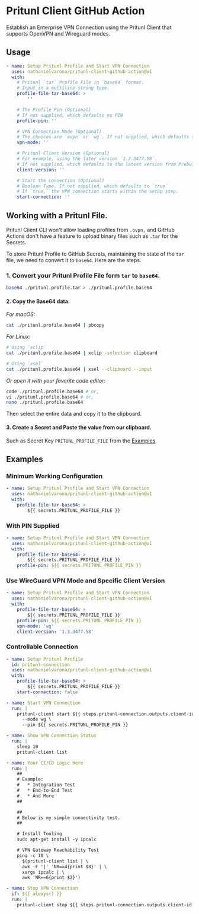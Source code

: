 # Pritunl Client GitHub Action

Establish an Enterprise VPN Connection using the Pritunl Client that supports OpenVPN and Wireguard modes.

## Usage

```yaml
- name: Setup Pritunl Profile and Start VPN Connection
  uses: nathanielvarona/pritunl-client-github-action@v1
  with:
    # Pritunl `tar` Profile File in `base64` format.
    # Input in a multiline string type.
    profile-file-tar-base64: >
        ''

    # The Profile Pin (Optional)
    # If not supplied, which defaults no PIN
    profile-pin: ''

    # VPN Connection Mode (Optional)
    # The choices are `ovpn` or `wg`. If not supplied, which defaults to `ovpn`.
    vpn-mode: ''

    # Pritunl Client Version (Optional)
    # For example, using the later version `1.3.3477.58`.
    # If not supplied, which defaults to the latest version from Prebuilt Apt Repository.
    client-version: ''

    # Start the connection (Optional)
    # Boolean Type. If not supplied, which defaults to `true`
    # If `true,` the VPN connection starts within the setup step.
    start-connection: ''
```

## Working with a Pritunl File.

Pritunl Client CLI won't allow loading profiles from `.ovpn,` and GitHub Actions don't have a feature to upload binary files such as `.tar` for the Secrets.

To store Pritunl Profile to GitHub Secrets, maintaining the state of the `tar` file, we need to convert it to `base64`. Here are the steps.

### 1. Convert your Pritunl Profile File form `tar` to `base64`.

```bash
base64 ./pritunl.profile.tar > ./pritunl.profile.base64
```

#### 2. Copy the Base64 data.

_For macOS:_
```bash
cat ./pritunl.profile.base64 | pbcopy
```

_For Linux:_
```bash
# Using `xclip`
cat ./pritunl.profile.base64 | xclip -selection clipboard

# Using `xsel`
cat ./pritunl.profile.base64 | xsel --clipboard --input
```

_Or open it with your favorite code editor:_

```bash
code ./pritunl.profile.base64 # or,
vi ./pritunl.profile.base64 # or,
nano ./pritunl.profile.base64
```

Then select the entire data and copy it to the clipboard.

#### 3. Create a Secret and Paste the value from our clipboard.
Such as Secret Key `PRITUNL_PROFILE_FILE` from the [Examples](#examples).

## Examples

### Minimum Working Configuration

```yml
- name: Setup Pritunl Profile and Start VPN Connection
  uses: nathanielvarona/pritunl-client-github-action@v1
  with:
    profile-file-tar-base64: >
        ${{ secrets.PRITUNL_PROFILE_FILE }}
```

### With PIN Supplied

```yml
- name: Setup Pritunl Profile and Start VPN Connection
  uses: nathanielvarona/pritunl-client-github-action@v1
  with:
    profile-file-tar-base64: >
        ${{ secrets.PRITUNL_PROFILE_FILE }}
    profile-pin: ${{ secrets.PRITUNL_PROFILE_PIN }}
```


### Use WireGuard VPN Mode and Specific Client Version

```yml
- name: Setup Pritunl Profile and Start VPN Connection
  uses: nathanielvarona/pritunl-client-github-action@v1
  with:
    profile-file-tar-base64: >
        ${{ secrets.PRITUNL_PROFILE_FILE }}
    profile-pin: ${{ secrets.PRITUNL_PROFILE_PIN }}
    vpn-mode: 'wg'
    client-version: '1.3.3477.58'
```


### Controllable Connection

```yml
- name: Setup Pritunl Profile
  id: pritunl-connection
  uses: nathanielvarona/pritunl-client-github-action@v1
  with:
    profile-file-tar-base64: >
        ${{ secrets.PRITUNL_PROFILE_FILE }}
    start-connection: false

- name: Start VPN Connection
  run: |
    pritunl-client start ${{ steps.pritunl-connection.outputs.client-id }} \
      --mode wg \
      --pin ${{ secrets.PRITUNL_PROFILE_PIN }}

- name: Show VPN Connection Status
  run: |
    sleep 10
    pritunl-client list

- name: Your CI/CD Logic Here
  run: |
    ##
    # Example: 
    #   * Integration Test
    #   * End-to-End Test
    #   * And More
    ##

    ##
    # Below is my simple connectivity test.
    ##

    # Install Tooling
    sudo apt-get install -y ipcalc

    # VPN Gateway Reachability Test
    ping -c 10 \
      $(pritunl-client list | \
      awk -F '|' 'NR==4{print $8}' | \
      xargs ipcalc | \
      awk 'NR==6{print $2}')

- name: Stop VPN Connection
  if: ${{ always() }}
  run: |
    pritunl-client stop ${{ steps.pritunl-connection.outputs.client-id }}
```
